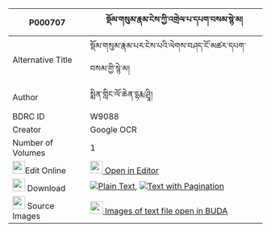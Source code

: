 |P000707|སྡོམ་གསུམ་རྣམ་ངེས་ཀྱི་འགྲེལ་པ་དཔག་བསམ་སྙེ་མ། 
| --- | --- 
|Alternative Title |སྡོམ་གསུམ་རྣམ་པར་ངེས་པའི་ལེགས་བཤད་ངོ་མཚར་དཔག་བསམ་གྱི་སྙེ་མ།
|Author| སྨིན་གླིང་ལོ་ཆེན་དྷརྨ་ཤྲཱི།
|BDRC ID | W9088
|Creator | Google OCR
|Number of Volumes| 1
|<img width="25" src="https://img.icons8.com/color/25/000000/edit-property.png">Edit Online| [<img width="25" src="https://avatars.githubusercontent.com/u/45091458?s=200&v=4"> Open in Editor](http://editor.openpecha.org/P000707)
|<img width="25" src="https://img.icons8.com/fluent/48/000000/download-2.png"/>  Download | [![](https://img.icons8.com/color/20/000000/txt.png)Plain Text](https://github.com/Openpecha/P000707/releases/download/v2/dom_sum_nam_nge_kyi_drelpa_pak_plain_P000707.zip), [![](https://img.icons8.com/color/20/000000/txt.png)Text with Pagination](https://github.com/Openpecha/P000707/releases/download/v2/dom_sum_nam_nge_kyi_drelpa_pak_pages_P000707.zip)
|<img width="25" src="https://img.icons8.com/plasticine/100/000000/pictures-folder.png"/>  Source Images | [<img width="25" src="https://library.bdrc.io/icons/BUDA-small.svg"> Images of text file open in BUDA](https://library.bdrc.io/show/bdr:W9088)
